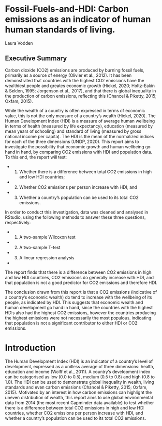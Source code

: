 # Fossil-Fuels-and-HDI: Carbon emissions as an indicator of human human standards of living.
Laura Vodden


## Executive Summary
Carbon dioxide (CO2) emissions are produced by burning fossil fuels, primarily as a source of energy (Olivier et al., 2012). It has been demonstrated that countries with the highest CO2 emissions have the wealthiest people and greates economic growth (Hickel, 2020; Holtz-Eakin & Selden, 1995; Jorgenson et al., 2017), and that there is global inequality in the production of carbon emissions, reflecting this (Chancel & Piketty, 2015; Oxfam, 2015).

While the wealth of a country is often expressed in terms of economic value, this is not the only measure of a country’s wealth (Hickel, 2020). The Human Development Index (HDI) is a measure of average human wellbeing in terms of health (measured by life expectancy), education (measured by mean years of schooling) and standard of living (measured by gross national income per capita). The HDI is the mean of the normalized indices for each of the three dimensions (UNDP, 2020).
This report aims to investigate the possibility that economic growth and human wellbeing go hand in hand, by comparing CO2 emissions with HDI and population data. To this end, the report will test:

* 1. Whether there is a difference between total CO2 emissions in high and low HDI countries;
* 2. Whether CO2 emissions per person increase with HDI; and
* 3. Whether a country’s population can be used to its total CO2 emissions.

In order to conduct this investigation, data was cleaned and analysed in RStudio, using the following methods to answer these three questions, respectively:

* 1. A two-sample Wilcoxon test
* 2. A two-sample T-test
* 3. A linear regression analysis
*
The report finds that there is a difference between CO2 emissions in high and low HDI countries, CO2 emissions do generally increase with HDI, and that population is not a good predictor for CO2 emissions and therefore HDI.

The conclusion drawn from this report is that a CO2 emissions (indicative of a country’s economic wealth) do tend to increase with the wellbeing of its people, as indicated by HDI. This suggests that economic wealth and human development go hand in hand, since the countries with the highest HDIs also had the highest CO2 emissions, however the countries producing the highest emissions were not necessarily the most populous, indicating that population is not a significant contributor to either HDI or CO2 emissions.


# Introduction
The Human Development Index (HDI) is an indicator of a country’s level of development, expressed as a unitless average of three dimensions: health, education and income (Wolff et al., 2011). A country’s development index can be categorised as low (0.0 to 0.5), medium (0.5 to 0.8) and high (0.8 to 1.0).
The HDI can be used to demonstrate global inequality in wealth, living standards and even carbon emissions (Chancel & Piketty, 2015; Oxfam, 2015). Motivated by an interest in how carbon emissions can highlight the uneven distribution of wealth, this report aims to use global environmental data from 2014 (the most recent Gapminder data available) to test whether there is a difference between total CO2 emissions in high and low HDI countries, whether CO2 emissions per person
increase with HDI, and whether a country’s population can be used to its total CO2 emissions.


